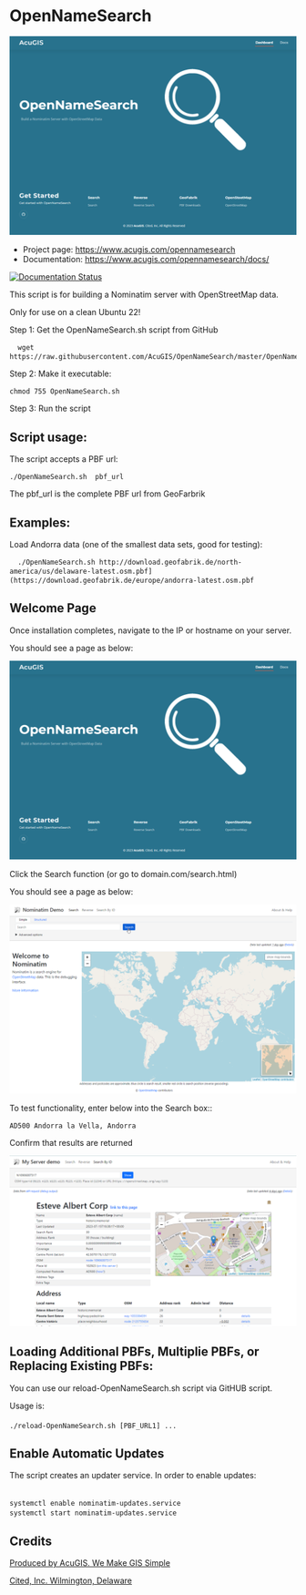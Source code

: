 # OpenNameSearch

![OpenNameSearch](docs/OpenNameSearch-Main.png)

* Project page: https://www.acugis.com/opennamesearch
* Documentation: https://www.acugis.com/opennamesearch/docs/

[![Documentation Status](https://readthedocs.org/projects/opennamesearch/badge/?version=latest)](https://opennamesearch.docs.acugis.com/en/latest/?badge=latest)

This script is for building a Nominatim server with OpenStreetMap data.

Only for use on a clean Ubuntu 22!

Step 1: Get the OpenNameSearch.sh script from GitHub

      wget https://raw.githubusercontent.com/AcuGIS/OpenNameSearch/master/OpenNameSearch.sh

Step 2: Make it executable:

    chmod 755 OpenNameSearch.sh

Step 3: Run the script

## Script usage:

The script accepts a PBF url:

    ./OpenNameSearch.sh  pbf_url

The pbf_url is the complete PBF url from GeoFarbrik

## Examples:

Load Andorra data (one of the smallest data sets, good for testing):

      ./OpenNameSearch.sh http://download.geofabrik.de/north-america/us/delaware-latest.osm.pbf](https://download.geofabrik.de/europe/andorra-latest.osm.pbf

## Welcome Page

Once installation completes, navigate to the IP or hostname on your server.

You should see a page as below:

![OpenNameSearch](docs/OpenNameSearch-Main.png)

Click the Search function (or go to domain.com/search.html)

You should see a page as below:

![OpenNameSearch](docs/OpenNameSearch-Search.png)

To test functionality, enter below into the Search box::

	AD500 Andorra la Vella, Andorra

Confirm that results are returned


![OpenNameSearch](docs/Search-Results.png)
	


## Loading Additional PBFs, Multiplie PBFs, or Replacing Existing PBFs:

You can use our reload-OpenNameSearch.sh script via GitHUB script.

Usage is:
<code>	
./reload-OpenNameSearch.sh [PBF_URL1] ...
</code>

## Enable Automatic Updates

The script creates an updater service.  In order to enable updates:

<code>
systemctl enable nominatim-updates.service
systemctl start nominatim-updates.service
</code>

## Credits

[Produced by AcuGIS. We Make GIS Simple](https://www.acugis.com) 

[Cited, Inc. Wilmington, Delaware](https://citedcorp.com)

